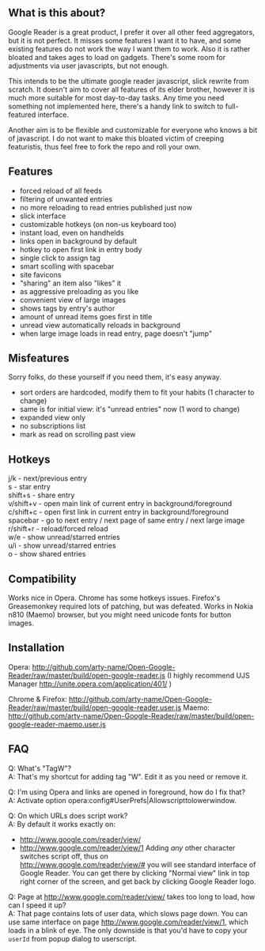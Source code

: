 What is this about?
-------------------

Google Reader is a great product, I prefer it over all other feed aggregators,
but it is not perfect. It misses some features I want it to have, and some
existing features do not work the way I want them to work. Also it is rather
bloated and takes ages to load on gadgets. There's some room for adjustments
via user javascripts, but not enough.

This intends to be the ultimate google reader javascript, slick rewrite from
scratch. It doesn't aim to cover all features of its elder brother, however
it is much more suitable for most day-to-day tasks. Any time you need something
not implemented here, there's a handy link to switch to full-featured interface.

Another aim is to be flexible and customizable for everyone who knows a bit of
javascript. I do not want to make this bloated victim of creeping featuristis,
thus feel free to fork the repo and roll your own.


Features
--------

 * forced reload of all feeds
 * filtering of unwanted entries
 * no more reloading to read entries published just now
 * slick interface
 * customizable hotkeys (on non-us keyboard too)
 * instant load, even on handhelds
 * links open in background by default
 * hotkey to open first link in entry body
 * single click to assign tag
 * smart scolling with spacebar
 * site favicons
 * "sharing" an item also "likes" it
 * as aggressive preloading as you like
 * convenient view of large images
 * shows tags by entry's author
 * amount of unread items goes first in title
 * unread view automatically reloads in background
 * when large image loads in read entry, page doesn't "jump"


Misfeatures
-----------

Sorry folks, do these yourself if you need them, it's easy anyway.

 * sort orders are hardcoded, modify them to fit your habits (1 character to change)
 * same is for initial view: it's "unread entries" now (1 word to change)
 * expanded view only 
 * no subscriptions list
 * mark as read on scrolling past view


Hotkeys
-------

j/k - next/previous entry  
s - star entry  
shift+s - share entry  
v/shift+v - open main link of current entry in background/foreground  
c/shift+c - open first link in current entry in background/foreground  
spacebar - go to next entry / next page of same entry / next large image  
r/shift+r - reload/forced reload  
w/e - show unread/starred entries  
u/i - show unread/starred entries  
o - show shared entries  


Compatibility
-------------

Works nice in Opera. Chrome has some hotkeys issues. Firefox's Greasemonkey
required lots of patching, but was defeated. Works in Nokia n810 (Maemo)
browser, but you might need unicode fonts for button images.


Installation
------------

Opera: http://github.com/arty-name/Open-Google-Reader/raw/master/build/open-google-reader.js
  (I highly recommend UJS Manager http://unite.opera.com/application/401/ )

Chrome & Firefox: http://github.com/arty-name/Open-Google-Reader/raw/master/build/open-google-reader.user.js
Maemo: http://github.com/arty-name/Open-Google-Reader/raw/master/build/open-google-reader-maemo.user.js


FAQ
---

Q: What's "TagW"?  
A: That's my shortcut for adding tag "W". Edit it as you need or remove it.

Q: I'm using Opera and links are opened in foreground, how do I fix that?  
A: Activate option opera:config#UserPrefs|Allowscripttolowerwindow.

Q: On which URLs does script work?  
A: By default it works exactly on:
  * <http://www.google.com/reader/view/>
  * <http://www.google.com/reader/view/1>
  Adding *any* other character switches script off, thus on  
   <http://www.google.com/reader/view/#>
  you will see standard interface of Google Reader. You can get there by
  clicking "Normal view" link in top right corner of the screen, and get back
  by clicking Google Reader logo.

Q: Page at <http://www.google.com/reader/view/> takes too long to load, how can I
   speed it up?  
A: That page contains lots of user data, which slows page down. You can use same
   interface on page <http://www.google.com/reader/view/1>, which loads in a
   blink of eye. The only downside is that you'd have to copy your `userId` from
   popup dialog to userscript.
   
